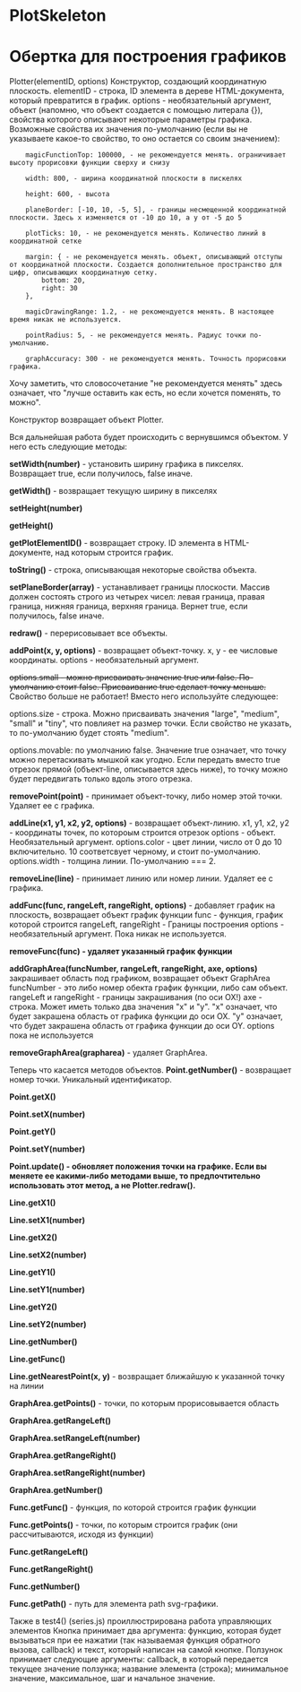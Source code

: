 PlotSkeleton
============

Обертка для построения графиков
============

Plotter(elementID, options)
Конструктор, создающий координатную плоскость. 
elementID - строка, ID элемента в дереве HTML-документа, который превратится в график.
options - необязательный аргумент, объект (напомню, что объект создается с помощью литерала {}), свойства которого описывают некоторые параметры графика. Возможные свойства их значения по-умолчанию (если вы не указываете какое-то свойство, то оно остается со своим значением):

        magicFunctionTop: 100000, - не рекомендуется менять. ограничивает высоту прорисовки функции сверху и снизу

        width: 800, - ширина координатной плоскости в пискелях

        height: 600, - высота

        planeBorder: [-10, 10, -5, 5], - границы несмещенной координатной плоскости. Здесь x изменяется от -10 до 10, а y от -5 до 5

        plotTicks: 10, - не рекомендуется менять. Количество линий в координатной сетке

        margin: { - не рекомендуется менять. объект, описывающий отступы от координатной плоскости. Создается дополнительное пространство для цифр, описывающих координатную сетку.
            bottom: 20,
            right: 30
        },

        magicDrawingRange: 1.2, - не рекомендуется менять. В настоящее время никак не используется.

        pointRadius: 5, - не рекомендуется менять. Радиус точки по-умолчанию.

        graphAccuracy: 300 - не рекомендуется менять. Точность прорисовки графика.


Хочу заметить, что словосочетание "не рекомендуется менять" здесь означает, что "лучше оставить как есть, но если хочется поменять, то можно".

Конструктор возвращает объект Plotter.


Вся дальнейшая работа будет происходить с вернувшимся объектом. У него есть следующие методы:

<b>setWidth(number)</b> - установить ширину графика в пикселях. Возвращает true, если получилось, false иначе.

<b>getWidth()</b> - возвращает текущую ширину в пикселях

<b>setHeight(number)</b>

<b>getHeight()</b>

<b>getPlotElementID()</b> - возвращает строку. ID элемента в HTML-документе, над которым строится график.

<b>toString()</b> - строка, описывающая некоторые свойства объекта.

<b>setPlaneBorder(array)</b> - устанавливает границы плоскости. Массив должен состоять строго из четырех чисел: левая граница, правая граница, нижняя граница, верхняя граница. Вернет true, если получилось, false иначе.

<b>redraw()</b> - перерисовывает все объекты.

<b>addPoint(x, y, options)</b> - возвращает объект-точку. x, y - ее числовые координаты. options - необязательный аргумент.

<strike>options.small - можно присваивать значение true или false. По-умолчанию стоит false. Присваивание true сделает точку меньше.</strike> Свойство больше не работает! Вместо него используйте следующее:

options.size - строка. Можно присваивать значения "large", "medium", "small" и "tiny", что повлияет на размер точки. Если свойство не указать, то по-умолчанию будет стоять "medium".

options.movable: по умолчанию false. Значение true означает, что точку можно перетаскивать мышкой как угодно. Если передать вместо true отрезок прямой (объект-line, описывается здесь ниже), то точку можно будет передвигать только вдоль этого отрезка.

<b>removePoint(point)</b> - принимает объект-точку, либо номер этой точки. Удаляет ее с графика.

<b>addLine(x1, y1, x2, y2, options)</b> - возвращает объект-линию. 
x1, y1, x2, y2 - координаты точек, по котороым строится отрезок
options - объект. Необязательный аргумент.
options.color - цвет линии, число от 0 до 10 включительно. 10 соответсвует черному, и стоит по-умолчанию.
options.width - толщина линии. По-умолчанию === 2.

<b>removeLine(line)</b> - принимает линию или номер линии. Удаляет ее с графика.

<b>addFunc(func, rangeLeft, rangeRight, options)</b> - добавляет график на плоскость, возвращает объект график функции
func - функция, график которой строится
rangeLeft, rangeRight - Границы построения
options - необязательный аргумент. Пока никак не используется.

<b>removeFunc(func) - удаляет указанный график функции</b>

<b>addGraphArea(funcNumber, rangeLeft, rangeRight, axe, options)</b> закрашивает область под графиком, возвращает объект GraphArea
funcNumber - это либо номер обекта график функции, либо сам объект. 
rangeLeft и rangeRight - границы закрашивания (по оси OX!)
axe - строка. Может иметь только два значения "x" и "y". "x" означает, что будет закрашена область от графика функции до оси OX. "y" означает, что будет закрашена область от графика функции до оси OY.
options пока не используется

<b>removeGraphArea(grapharea)</b> - удаляет GraphArea.


Теперь что касается методов объектов.
<b>Point.getNumber()</b> - возвращает номер точки. Уникальный идентификатор.

<b>Point.getX()</b>

<b>Point.setX(number)</b>

<b>Point.getY()</b>

<b>Point.setY(number)</b>

<b>Point.update() - обновляет положения точки на графике. Если вы меняете ее какими-либо методами выше, то предпочтительно использовать этот метод, а не Plotter.redraw().</b>

<b>Line.getX1()</b>

<b>Line.setX1(number)</b>

<b>Line.getX2()</b>

<b>Line.setX2(number)</b>

<b>Line.getY1()</b>

<b>Line.setY1(number)</b>

<b>Line.getY2()</b>

<b>Line.setY2(number)</b>

<b>Line.getNumber()</b>

<b>Line.getFunc()</b>

<b>Line.getNearestPoint(x, y)</b> - возвращает ближайшую к указанной точку на линии

<b>GraphArea.getPoints()</b> - точки, по которым прорисовывается область

<b>GraphArea.getRangeLeft()</b>

<b>GraphArea.setRangeLeft(number)</b>

<b>GraphArea.getRangeRight()</b>

<b>GraphArea.setRangeRight(number)</b>

<b>GraphArea.getNumber()</b>

<b>Func.getFunc()</b> - функция, по которой строится график функции

<b>Func.getPoints()</b> - точки, по которым строится график (они рассчитываются, исходя из функции)

<b>Func.getRangeLeft()</b>

<b>Func.getRangeRight()</b>

<b>Func.getNumber()</b>

<b>Func.getPath()</b> - путь для элемента path svg-графики.



Также в test4() (series.js) проиллюстрирована работа управляющих элементов
Кнопка принимает два аргумента: функцию, которая будет вызываться при ее нажатии (так называемая функция обратного вызова, callback) и текст, который написан на самой кнопке.
Ползунок принимает следующие аргументы: callback, в который передается текущее значение ползунка; название элемента (строка); минимальное значение, максимальное, шаг и начальное значение.
